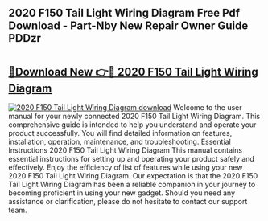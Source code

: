 ## 2020 F150 Tail Light Wiring Diagram Free Pdf Download - Part-Nby New Repair Owner Guide PDDzr

# <h2><a href="http://dfj93n.blite.top/?on=2020+F150+Tail+Light+Wiring+Diagram">🔗Download New 👉🔴 2020 F150 Tail Light Wiring Diagram</a></h2>

[![2020 F150 Tail Light Wiring Diagram download](https://i.imgur.com/lujVjoI.png)](http://dfj93n.blite.top/?on=2020+F150+Tail+Light+Wiring+Diagram)
Welcome to the user manual for your newly connected 2020 F150 Tail Light Wiring Diagram. This comprehensive guide is intended to help you understand and operate your product successfully. You will find detailed information on features, installation, operation, maintenance, and troubleshooting. Essential Instructions 2020 F150 Tail Light Wiring Diagram This manual contains essential instructions for setting up and operating your product safely and effectively. Enjoy the efficiency of list of features while using your new 2020 F150 Tail Light Wiring Diagram. Our expectation is that the 2020 F150 Tail Light Wiring Diagram has been a reliable companion in your journey to becoming proficient in using your new gadget. Should you need any assistance or clarification, please do not hesitate to contact our support team.
